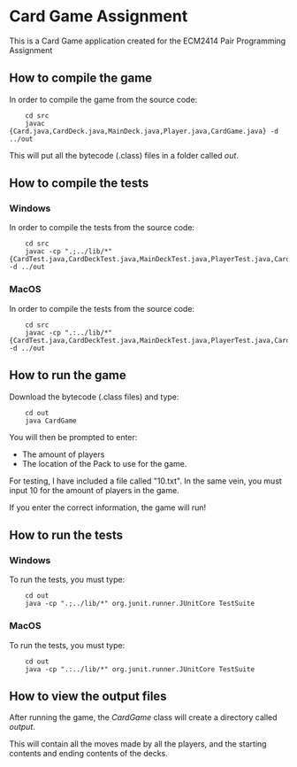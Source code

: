 # Card Game Assignment
This is a Card Game application created for the ECM2414 Pair Programming Assignment

## How to compile the game
In order to compile the game from the source code:
```
    cd src
    javac {Card.java,CardDeck.java,MainDeck.java,Player.java,CardGame.java} -d ../out
```
This will put all the bytecode (.class) files in a folder called _out_.

## How to compile the tests
### Windows
In order to compile the tests from the source code:
```
    cd src
    javac -cp ".;../lib/*" {CardTest.java,CardDeckTest.java,MainDeckTest.java,PlayerTest.java,CardGameTest.java} -d ../out
```
### MacOS
In order to compile the tests from the source code:
```
    cd src
    javac -cp ".:../lib/*" {CardTest.java,CardDeckTest.java,MainDeckTest.java,PlayerTest.java,CardGameTest.java} -d ../out
```

## How to run the game
Download the bytecode (.class files) and type:
```
    cd out
    java CardGame
```
You will then be prompted to enter:
* The amount of players
* The location of the Pack to use for the game.

For testing, I have included a file called "10.txt".
In the same vein, you must input 10 for the amount of players in the game.

If you enter the correct information, the game will run!

## How to run the tests
### Windows
To run the tests, you must type:
```
    cd out
    java -cp ".;../lib/*" org.junit.runner.JUnitCore TestSuite
```

### MacOS
To run the tests, you must type:
```
    cd out
    java -cp ".:../lib/*" org.junit.runner.JUnitCore TestSuite
```

## How to view the output files
After running the game, the _CardGame_ class will create a directory called
_output_.

This will contain all the moves made by all the players,
and the starting contents and ending contents of the decks.

